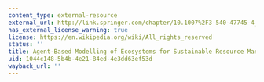 ```yaml
---
content_type: external-resource
external_url: http://link.springer.com/chapter/10.1007%2F3-540-47745-4_18
has_external_license_warning: true
license: https://en.wikipedia.org/wiki/All_rights_reserved
status: ''
title: Agent-Based Modelling of Ecosystems for Sustainable Resource Management
uid: 1044c148-5b4b-4e21-84ed-4e3dd63ef53d
wayback_url: ''
---
```

